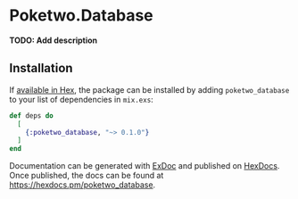 # Poketwo.Database

**TODO: Add description**

## Installation

If [available in Hex](https://hex.pm/docs/publish), the package can be installed
by adding `poketwo_database` to your list of dependencies in `mix.exs`:

```elixir
def deps do
  [
    {:poketwo_database, "~> 0.1.0"}
  ]
end
```

Documentation can be generated with [ExDoc](https://github.com/elixir-lang/ex_doc)
and published on [HexDocs](https://hexdocs.pm). Once published, the docs can
be found at <https://hexdocs.pm/poketwo_database>.
